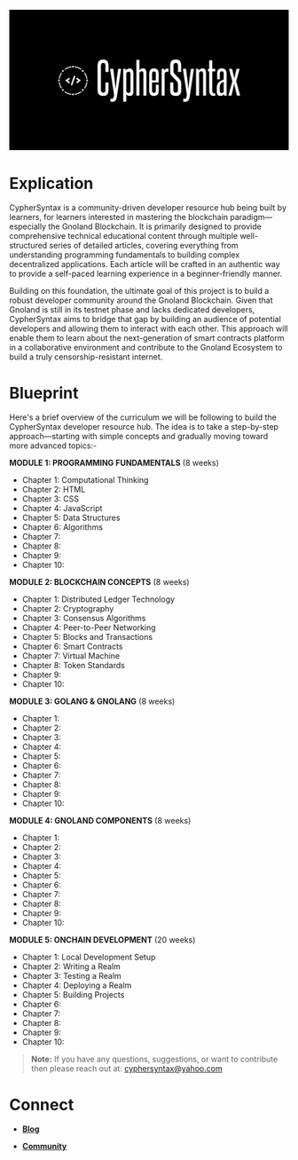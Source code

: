 ![Alt Image](https://github.com/Danish-Mahboob/CypherSyntax/blob/59c7984cfa85a5f215d67bdd50527b515f7880ed/Banner.jpg)
# Explication
CypherSyntax is a community-driven developer resource hub being built by learners, for learners interested in mastering the blockchain paradigm—especially the Gnoland Blockchain. It is primarily designed to provide comprehensive technical educational content through multiple well-structured series of detailed articles, covering everything from understanding programming fundamentals to building complex decentralized applications. Each article will be crafted in an authentic way to provide a self-paced learning experience in a beginner-friendly manner.

Building on this foundation, the ultimate goal of this project is to build a robust developer community around the Gnoland Blockchain. Given that Gnoland is still in its testnet phase and lacks dedicated developers, CypherSyntax aims to bridge that gap by building an audience of potential developers and allowing them to interact with each other. This approach will enable them to learn about the next-generation of smart contracts platform in a collaborative environment and contribute to the Gnoland Ecosystem to build a truly censorship-resistant internet.



# Blueprint
Here's a brief overview of the curriculum we will be following to build the CypherSyntax developer resource hub. The idea is to take a step-by-step approach—starting with simple concepts and gradually moving toward more advanced topics:-

__MODULE 1: PROGRAMMING FUNDAMENTALS__    (8 weeks)
+ Chapter 1: Computational Thinking
+ Chapter 2: HTML 
+ Chapter 3: CSS
+ Chapter 4: JavaScript
+ Chapter 5: Data Structures
+ Chapter 6: Algorithms
+ Chapter 7: 
+ Chapter 8: 
+ Chapter 9: 
+ Chapter 10: 

__MODULE 2: BLOCKCHAIN CONCEPTS__    (8 weeks)
+ Chapter 1: Distributed Ledger Technology
+ Chapter 2: Cryptography
+ Chapter 3: Consensus Algorithms
+ Chapter 4: Peer-to-Peer Networking
+ Chapter 5: Blocks and Transactions
+ Chapter 6: Smart Contracts
+ Chapter 7: Virtual Machine
+ Chapter 8: Token Standards
+ Chapter 9: 
+ Chapter 10: 

__MODULE 3: GOLANG & GNOLANG__    (8 weeks)
+ Chapter 1: 
+ Chapter 2:
+ Chapter 3:
+ Chapter 4:
+ Chapter 5:
+ Chapter 6:
+ Chapter 7:
+ Chapter 8:
+ Chapter 9: 
+ Chapter 10:

__MODULE 4: GNOLAND COMPONENTS__    (8 weeks)
+ Chapter 1:
+ Chapter 2:
+ Chapter 3:
+ Chapter 4:
+ Chapter 5:
+ Chapter 6:
+ Chapter 7:
+ Chapter 8:
+ Chapter 9:
+ Chapter 10:

__MODULE 5: ONCHAIN DEVELOPMENT__    (20 weeks)
+ Chapter 1: Local Development Setup
+ Chapter 2: Writing a Realm
+ Chapter 3: Testing a Realm
+ Chapter 4: Deploying a Realm
+ Chapter 5: Building Projects
+ Chapter 6:
+ Chapter 7:
+ Chapter 8:
+ Chapter 9:
+ Chapter 10:

>__Note:__ If you have any questions, suggestions, or want to contribute then please reach out at: cyphersyntax@yahoo.com


# Connect
+ __[Blog](https://medium.com/@cyphersyntax)__

+ __[Community](https://https://t.me/cyphersyntax)__

